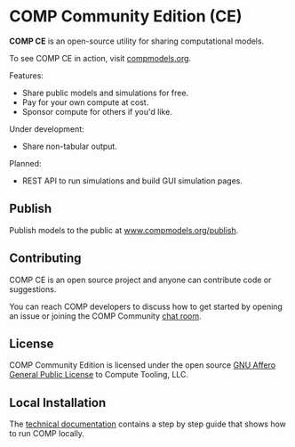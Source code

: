 # COMP Community Edition (CE)

**COMP CE** is an open-source utility for sharing computational models.

To see COMP CE in action, visit [compmodels.org](https://www.compmodels.org).

Features:
- Share public models and simulations for free.
- Pay for your own compute at cost.
- Sponsor compute for others if you'd like.

Under development:

- Share non-tabular output.

Planned:
- REST API to run simulations and build GUI simulation pages.

## Publish

Publish models to the public at www.compmodels.org/publish.

## Contributing

COMP CE is an open source project and anyone can contribute code or suggestions.

You can reach COMP developers to discuss how to get started by opening an issue or joining the COMP Community [chat room](https://riot.im/app/#/room/!WQWxPnwidsSToqkeLk:matrix.org).

## License

COMP Community Edition is licensed under the open source [GNU Affero General Public License](/License.txt) to Compute Tooling, LLC.

## Local Installation

The [technical documentation](docs/technical/INSTALL.md) contains a step by step guide that shows how to run COMP locally.
